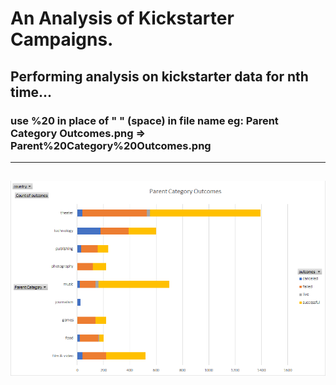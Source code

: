 # An Analysis of Kickstarter Campaigns.
Performing analysis on kickstarter data for nth time...
---
<!-- ![](test_img.png) -->
### use %20 in place of " " (space) in file name eg: Parent Category Outcomes.png => Parent%20Category%20Outcomes.png
---
![](Parent%20Category%20Outcomes.png)
---
